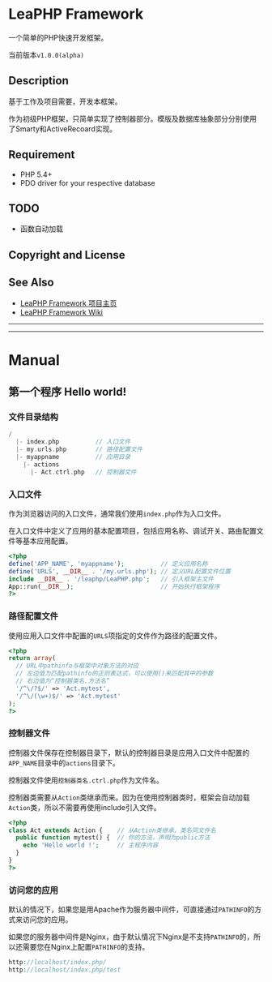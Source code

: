# LeaPHP Framework

一个简单的PHP快速开发框架。

当前版本`v1.0.0(alpha)`

## Description

基于工作及项目需要，开发本框架。

作为初级PHP框架，只简单实现了控制器部分。模版及数据库抽象部分分别使用了Smarty和ActiveRecoard实现。

## Requirement
* PHP 5.4+
* PDO driver for your respective database

## TODO
* 函数自动加载

## Copyright and License

## See Also
* [LeaPHP Framework 项目主页](http://leaphp.net)
* [LeaPHP Framework Wiki](https://github.com/hliang0813/leaphp1/wiki)

***
***

# Manual

## 第一个程序 Hello world!

### 文件目录结构
```php
/
  |- index.php          // 入口文件
  |- my.urls.php        // 路径配置文件
  |- myappname          // 应用目录
    |- actions
      |- Act.ctrl.php   // 控制器文件
```

### 入口文件

作为浏览器访问的入口文件，通常我们使用`index.php`作为入口文件。

在入口文件中定义了应用的基本配置项目，包括应用名称、调试开关、路由配置文件等基本应用配置。

```php
<?php
define('APP_NAME', 'myappname');          // 定义应用名称
define('URLS', __DIR__ . '/my.urls.php'); // 定义URL配置文件位置
include __DIR__ . '/leaphp/LeaPHP.php';   // 引入框架主文件
App::run(__DIR__);                        // 开始执行框架程序
?>
```

### 路径配置文件

使用应用入口文件中配置的`URLS`项指定的文件作为路径的配置文件。

```php
<?php
return array(
  // URL中pathinfo与框架中对象方法的对应
  // 左边值为匹配pathinfo的正则表达式，可以使用()来匹配其中的参数
  // 右边值为“控制器类名.方法名”
  '/^\/?$/' => 'Act.mytest',
  '/^\/(\w+)$/' => 'Act.mytest'
);
?>
```

### 控制器文件

控制器文件保存在控制器目录下，默认的控制器目录是应用入口文件中配置的`APP_NAME`目录中的`actions`目录下。

控制器文件使用`控制器类名.ctrl.php`作为文件名。

控制器类需要从`Action`类继承而来。因为在使用控制器类时，框架会自动加载`Action`类，所以不需要再使用include引入文件。

```php
<?php
class Act extends Action {    // 从Action类继承，类名同文件名
  public function mytest() {  // 你的方法，声明为public方法
    echo 'Hello world !';     // 主程序内容
  }
}
?>
```

### 访问您的应用

默认的情况下，如果您是用Apache作为服务器中间件，可直接通过`PATHINFO`的方式来访问您的应用。

如果您的服务器中间件是Nginx，由于默认情况下Nginx是不支持`PATHINFO`的，所以还需要您在Nginx上配置`PATHINFO`的支持。

```php
http://localhost/index.php/
http://localhost/index.php/test
```
